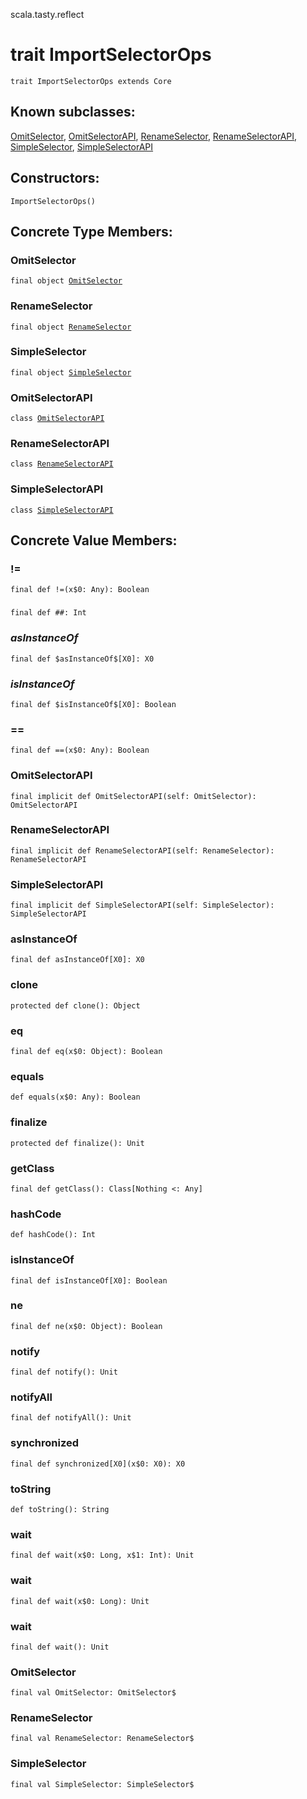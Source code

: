 scala.tasty.reflect
# trait ImportSelectorOps

<pre><code class="language-scala" >trait ImportSelectorOps extends Core</pre></code>
## Known subclasses:
<a href="./ImportSelectorOps/OmitSelector$.md">OmitSelector</a>, <a href="./ImportSelectorOps/OmitSelectorAPI.md">OmitSelectorAPI</a>, <a href="./ImportSelectorOps/RenameSelector$.md">RenameSelector</a>, <a href="./ImportSelectorOps/RenameSelectorAPI.md">RenameSelectorAPI</a>, <a href="./ImportSelectorOps/SimpleSelector$.md">SimpleSelector</a>, <a href="./ImportSelectorOps/SimpleSelectorAPI.md">SimpleSelectorAPI</a>
## Constructors:
<pre><code class="language-scala" >ImportSelectorOps()</pre></code>

## Concrete Type Members:
### OmitSelector
<pre><code class="language-scala" >final object <a href="./ImportSelectorOps/OmitSelector.md">OmitSelector</a></pre></code>
### RenameSelector
<pre><code class="language-scala" >final object <a href="./ImportSelectorOps/RenameSelector.md">RenameSelector</a></pre></code>
### SimpleSelector
<pre><code class="language-scala" >final object <a href="./ImportSelectorOps/SimpleSelector.md">SimpleSelector</a></pre></code>
### OmitSelectorAPI
<pre><code class="language-scala" >class <a href="./ImportSelectorOps/OmitSelectorAPI.md">OmitSelectorAPI</a></pre></code>
### RenameSelectorAPI
<pre><code class="language-scala" >class <a href="./ImportSelectorOps/RenameSelectorAPI.md">RenameSelectorAPI</a></pre></code>
### SimpleSelectorAPI
<pre><code class="language-scala" >class <a href="./ImportSelectorOps/SimpleSelectorAPI.md">SimpleSelectorAPI</a></pre></code>
## Concrete Value Members:
### !=
<pre><code class="language-scala" >final def !=(x$0: Any): Boolean</pre></code>

### ##
<pre><code class="language-scala" >final def ##: Int</pre></code>

### $asInstanceOf$
<pre><code class="language-scala" >final def $asInstanceOf$[X0]: X0</pre></code>

### $isInstanceOf$
<pre><code class="language-scala" >final def $isInstanceOf$[X0]: Boolean</pre></code>

### ==
<pre><code class="language-scala" >final def ==(x$0: Any): Boolean</pre></code>

### OmitSelectorAPI
<pre><code class="language-scala" >final implicit def OmitSelectorAPI(self: OmitSelector): OmitSelectorAPI</pre></code>

### RenameSelectorAPI
<pre><code class="language-scala" >final implicit def RenameSelectorAPI(self: RenameSelector): RenameSelectorAPI</pre></code>

### SimpleSelectorAPI
<pre><code class="language-scala" >final implicit def SimpleSelectorAPI(self: SimpleSelector): SimpleSelectorAPI</pre></code>

### asInstanceOf
<pre><code class="language-scala" >final def asInstanceOf[X0]: X0</pre></code>

### clone
<pre><code class="language-scala" >protected def clone(): Object</pre></code>

### eq
<pre><code class="language-scala" >final def eq(x$0: Object): Boolean</pre></code>

### equals
<pre><code class="language-scala" >def equals(x$0: Any): Boolean</pre></code>

### finalize
<pre><code class="language-scala" >protected def finalize(): Unit</pre></code>

### getClass
<pre><code class="language-scala" >final def getClass(): Class[Nothing <: Any]</pre></code>

### hashCode
<pre><code class="language-scala" >def hashCode(): Int</pre></code>

### isInstanceOf
<pre><code class="language-scala" >final def isInstanceOf[X0]: Boolean</pre></code>

### ne
<pre><code class="language-scala" >final def ne(x$0: Object): Boolean</pre></code>

### notify
<pre><code class="language-scala" >final def notify(): Unit</pre></code>

### notifyAll
<pre><code class="language-scala" >final def notifyAll(): Unit</pre></code>

### synchronized
<pre><code class="language-scala" >final def synchronized[X0](x$0: X0): X0</pre></code>

### toString
<pre><code class="language-scala" >def toString(): String</pre></code>

### wait
<pre><code class="language-scala" >final def wait(x$0: Long, x$1: Int): Unit</pre></code>

### wait
<pre><code class="language-scala" >final def wait(x$0: Long): Unit</pre></code>

### wait
<pre><code class="language-scala" >final def wait(): Unit</pre></code>

### OmitSelector
<pre><code class="language-scala" >final val OmitSelector: OmitSelector$</pre></code>

### RenameSelector
<pre><code class="language-scala" >final val RenameSelector: RenameSelector$</pre></code>

### SimpleSelector
<pre><code class="language-scala" >final val SimpleSelector: SimpleSelector$</pre></code>

